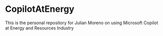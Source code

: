 # CopilotAtEnergy
This is the personal repository for Julian Moreno on using Microsoft Copilot at Energy and Resources Industry
